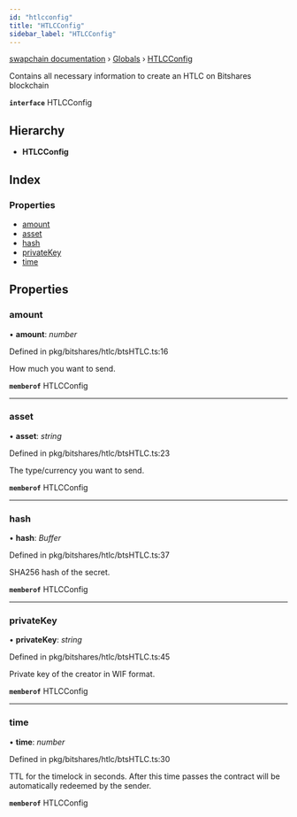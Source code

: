 ```yaml
---
id: "htlcconfig"
title: "HTLCConfig"
sidebar_label: "HTLCConfig"
---
```


[swapchain documentation](../index.md) › [Globals](../globals.md) › [HTLCConfig](htlcconfig.md)

Contains all necessary information to create an HTLC on Bitshares blockchain

**`interface`** HTLCConfig

## Hierarchy

- **HTLCConfig**

## Index

### Properties

- [amount](htlcconfig.md#amount)
- [asset](htlcconfig.md#asset)
- [hash](htlcconfig.md#hash)
- [privateKey](htlcconfig.md#privatekey)
- [time](htlcconfig.md#time)

## Properties

### amount

• **amount**: _number_

Defined in pkg/bitshares/htlc/btsHTLC.ts:16

How much you want to send.

**`memberof`** HTLCConfig

---

### asset

• **asset**: _string_

Defined in pkg/bitshares/htlc/btsHTLC.ts:23

The type/currency you want to send.

**`memberof`** HTLCConfig

---

### hash

• **hash**: _Buffer_

Defined in pkg/bitshares/htlc/btsHTLC.ts:37

SHA256 hash of the secret.

**`memberof`** HTLCConfig

---

### privateKey

• **privateKey**: _string_

Defined in pkg/bitshares/htlc/btsHTLC.ts:45

Private key of the creator in WIF format.

**`memberof`** HTLCConfig

---

### time

• **time**: _number_

Defined in pkg/bitshares/htlc/btsHTLC.ts:30

TTL for the timelock in seconds. After this time passes the contract will be automatically redeemed by the sender.

**`memberof`** HTLCConfig
